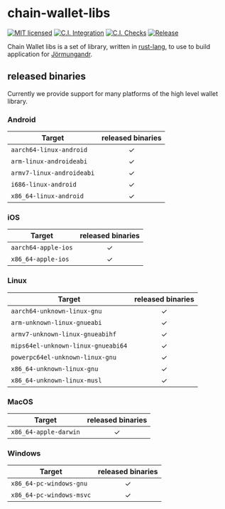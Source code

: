 # chain-wallet-libs

[![MIT licensed][mit-badge]][mit-url]
[![C.I. Integration][ci-integration-badge]][ci-integration-url]
[![C.I. Checks][ci-check-badge]][ci-check-url]
[![Release][release-badge]][release-url]

[mit-badge]: https://img.shields.io/badge/license-MIT%2FApache--2.0-blue
[mit-url]: LICENSE
[ci-integration-badge]: https://github.com/input-output-hk/chain-wallet-libs/workflows/C.I.%20Integration/badge.svg
[ci-integration-url]: https://github.com/input-output-hk/chain-wallet-libs/actions?query=workflow%3A%22C.I.+Integration%22
[ci-check-badge]: https://github.com/input-output-hk/chain-wallet-libs/workflows/C.I.%20Checks/badge.svg
[ci-check-url]: https://github.com/input-output-hk/chain-wallet-libs/actions?query=workflow%3A%22C.I.+Checks%22
[release-badge]: https://github.com/input-output-hk/chain-wallet-libs/workflows/Release/badge.svg
[release-url]: https://github.com/input-output-hk/chain-wallet-libs/actions?query=workflow%3ARelease

Chain Wallet libs is a set of library, written in [rust-lang], to use to build application for [Jörmungandr].

## released binaries

Currently we provide support for many platforms of the high level wallet library.

### Android

| Target                               | released binaries |
|--------------------------------------|:------:|
| `aarch64-linux-android`              |   ✓    |
| `arm-linux-androideabi`              |   ✓    |
| `armv7-linux-androideabi`            |   ✓    |
| `i686-linux-android`                 |   ✓    |
| `x86_64-linux-android`               |   ✓    |

### iOS

| Target                               | released binaries |
|--------------------------------------|:------:|
| `aarch64-apple-ios`                  |   ✓    |
| `x86_64-apple-ios`                   |   ✓    |

### Linux

| Target                               | released binaries |
|--------------------------------------|:------:|
| `aarch64-unknown-linux-gnu`          |   ✓    |
| `arm-unknown-linux-gnueabi`          |   ✓    |
| `armv7-unknown-linux-gnueabihf`      |   ✓    |
| `mips64el-unknown-linux-gnueabi64`   |   ✓    |
| `powerpc64el-unknown-linux-gnu`      |   ✓    |
| `x86_64-unknown-linux-gnu`           |   ✓    |
| `x86_64-unknown-linux-musl`          |   ✓    |

### MacOS

| Target                               | released binaries |
|--------------------------------------|:------:|
| `x86_64-apple-darwin`                |   ✓    |

### Windows

| Target                               | released binaries |
|--------------------------------------|:------:|
| `x86_64-pc-windows-gnu`              |   ✓    |
| `x86_64-pc-windows-msvc`             |   ✓    |


[rust-lang]: https://www.rust-lang.org/
[Jörmungandr]: https://input-output-hk.github.io/jormungandr
